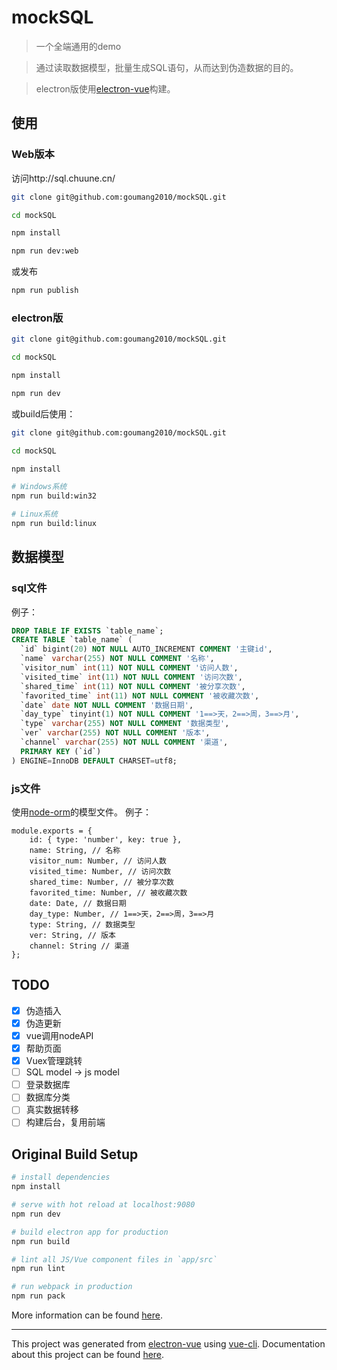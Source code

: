 # mockSQL

> 一个全端通用的demo

> 通过读取数据模型，批量生成SQL语句，从而达到伪造数据的目的。

> electron版使用[electron-vue](https://github.com/SimulatedGREG/electron-vue)构建。

## 使用

### Web版本
访问http://sql.chuune.cn/

``` bash
git clone git@github.com:goumang2010/mockSQL.git

cd mockSQL

npm install

npm run dev:web
```
或发布

``` bash
npm run publish
```

### electron版

``` bash
git clone git@github.com:goumang2010/mockSQL.git

cd mockSQL

npm install

npm run dev
```
或build后使用：

``` bash
git clone git@github.com:goumang2010/mockSQL.git

cd mockSQL

npm install

# Windows系统
npm run build:win32

# Linux系统
npm run build:linux
```

## 数据模型

### sql文件
例子：
```SQL
DROP TABLE IF EXISTS `table_name`;
CREATE TABLE `table_name` (
  `id` bigint(20) NOT NULL AUTO_INCREMENT COMMENT '主键id',
  `name` varchar(255) NOT NULL COMMENT '名称',
  `visitor_num` int(11) NOT NULL COMMENT '访问人数',
  `visited_time` int(11) NOT NULL COMMENT '访问次数',
  `shared_time` int(11) NOT NULL COMMENT '被分享次数',
  `favorited_time` int(11) NOT NULL COMMENT '被收藏次数',
  `date` date NOT NULL COMMENT '数据日期',
  `day_type` tinyint(1) NOT NULL COMMENT '1==>天，2==>周，3==>月',
  `type` varchar(255) NOT NULL COMMENT '数据类型',
  `ver` varchar(255) NOT NULL COMMENT '版本',
  `channel` varchar(255) NOT NULL COMMENT '渠道',
  PRIMARY KEY (`id`)
) ENGINE=InnoDB DEFAULT CHARSET=utf8;
```

### js文件
使用[node-orm](https://github.com/dresende/node-orm2)的模型文件。
例子：
```
module.exports = {
    id: { type: 'number', key: true },
    name: String, // 名称
    visitor_num: Number, // 访问人数
    visited_time: Number, // 访问次数
    shared_time: Number, // 被分享次数
    favorited_time: Number, // 被收藏次数
    date: Date, // 数据日期
    day_type: Number, // 1==>天，2==>周，3==>月
    type: String, // 数据类型
    ver: String, // 版本
    channel: String // 渠道
};
```

## TODO
- [x] 伪造插入
- [x] 伪造更新
- [x] vue调用nodeAPI
- [x] 帮助页面
- [x] Vuex管理跳转
- [ ] SQL model -> js model
- [ ] 登录数据库
- [ ] 数据库分类
- [ ] 真实数据转移
- [ ] 构建后台，复用前端

## Original Build Setup

``` bash
# install dependencies
npm install

# serve with hot reload at localhost:9080
npm run dev

# build electron app for production
npm run build

# lint all JS/Vue component files in `app/src`
npm run lint

# run webpack in production
npm run pack
```
More information can be found [here](https://simulatedgreg.gitbooks.io/electron-vue/content/docs/npm_scripts.html).

---

This project was generated from [electron-vue](https://github.com/SimulatedGREG/electron-vue) using [vue-cli](https://github.com/vuejs/vue-cli). Documentation about this project can be found [here](https://simulatedgreg.gitbooks.io/electron-vue/content/index.html).
